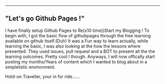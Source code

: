--------
"Let's go Github Pages !"
--------
I have finally setup Github Pages to Re(x10 time))Start my Blogging !
To begin with, I got the basic  flow of githubpages through the 
free learning available on github itself.(Duh)
It was a Fun way to learn actually, while learning the basic, I was also looking 
at the how the lessons where presented.
They used issues, pull request and a BOT to present all the the learning
outcomes. 
Pretty cool I though.
Anyways, I will now offically start posting my months/Years of content which I wanted to blog about
in a simplelistic environment.

Hold-on Traveller, your in for ride......
